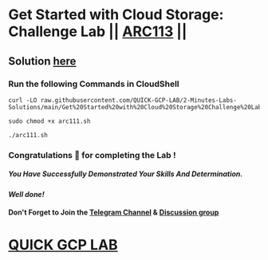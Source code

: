# Get Started with Cloud Storage: Challenge Lab || [ARC113](https://www.cloudskillsboost.google/focuses/62706?parent=catalog) ||

## Solution [here](https://youtu.be/5XhxAXn-qlc)

### Run the following Commands in CloudShell

```
curl -LO raw.githubusercontent.com/QUICK-GCP-LAB/2-Minutes-Labs-Solutions/main/Get%20Started%20with%20Cloud%20Storage%20Challenge%20Lab/arc111.sh

sudo chmod +x arc111.sh

./arc111.sh
```

### Congratulations 🎉 for completing the Lab !

##### *You Have Successfully Demonstrated Your Skills And Determination.*

#### *Well done!*

#### Don't Forget to Join the [Telegram Channel](https://t.me/quickgcplab) & [Discussion group](https://t.me/quickgcplabchats)

# [QUICK GCP LAB](https://www.youtube.com/@quickgcplab)
